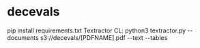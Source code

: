 # decevals
pip install requirements.txt
Textractor CL: python3 textractor.py --documents s3://decevals/[PDFNAME].pdf --text --tables

                
